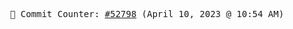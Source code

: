 <p align="center">
    <samp>
        📮 Commit Counter: <a href="https://github.com/Javascript-void0/Javascript-void0/commits/main">#52798</a> (April 10, 2023 @ 10:54 AM)
    </samp>
</p>
